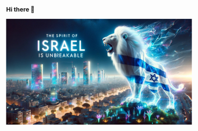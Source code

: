 ### Hi there 👋

<!--
**lveyde/lveyde** is a ✨ _special_ ✨ repository because its `README.md` (this file) appears on your GitHub profile.

Here are some ideas to get you started:

- 🔭 I’m currently working on ...
- 🌱 I’m currently learning ...
- 👯 I’m looking to collaborate on ...
- 🤔 I’m looking for help with ...
- 💬 Ask me about ...
- 📫 How to reach me: ...
- 😄 Pronouns: ...
- ⚡ Fun fact: ...
-->

![The Spirit of Israel is Unbreakable](https://raw.githubusercontent.com/lveyde/lveyde/main/images/TheSpiritOfIsraelIsUnbreakable.jpg)
